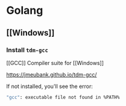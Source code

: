 # Golang

## [[Windows]]

### Install `tdm-gcc`

[[GCC]] Compiler suite for [[Windows]]

<https://jmeubank.github.io/tdm-gcc/>

If not installed, you'll see the error:

```bash
"gcc": executable file not found in %PATH%
```
